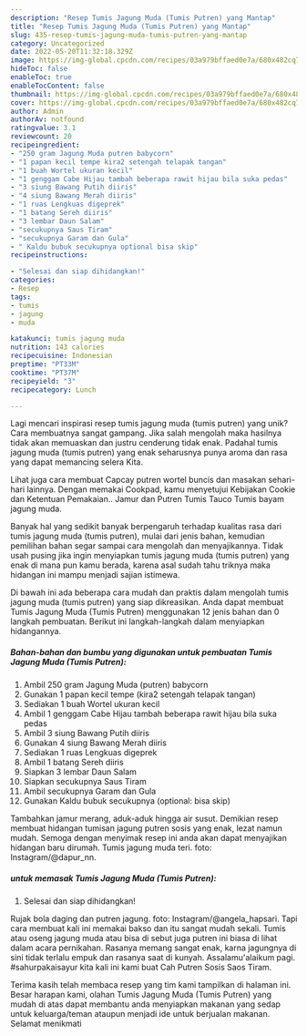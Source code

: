 ```yaml
---
description: "Resep Tumis Jagung Muda (Tumis Putren) yang Mantap"
title: "Resep Tumis Jagung Muda (Tumis Putren) yang Mantap"
slug: 435-resep-tumis-jagung-muda-tumis-putren-yang-mantap
category: Uncategorized
date: 2022-05-20T11:32:18.329Z
image: https://img-global.cpcdn.com/recipes/03a979bffaed0e7a/680x482cq70/tumis-jagung-muda-tumis-putren-foto-resep-utama.jpg
hideToc: false
enableToc: true
enableTocContent: false
thumbnail: https://img-global.cpcdn.com/recipes/03a979bffaed0e7a/680x482cq70/tumis-jagung-muda-tumis-putren-foto-resep-utama.jpg
cover: https://img-global.cpcdn.com/recipes/03a979bffaed0e7a/680x482cq70/tumis-jagung-muda-tumis-putren-foto-resep-utama.jpg
author: Admin
authorAv: notfound
ratingvalue: 3.1
reviewcount: 20
recipeingredient:
- "250 gram Jagung Muda putren babycorn"
- "1 papan kecil tempe kira2 setengah telapak tangan"
- "1 buah Wortel ukuran kecil"
- "1 genggam Cabe Hijau tambah beberapa rawit hijau bila suka pedas"
- "3 siung Bawang Putih diiris"
- "4 siung Bawang Merah diiris"
- "1 ruas Lengkuas digeprek"
- "1 batang Sereh diiris"
- "3 lembar Daun Salam"
- "secukupnya Saus Tiram"
- "secukupnya Garam dan Gula"
- " Kaldu bubuk secukupnya optional bisa skip"
recipeinstructions:

- "Selesai dan siap dihidangkan!"
categories:
- Resep
tags:
- tumis
- jagung
- muda

katakunci: tumis jagung muda 
nutrition: 143 calories
recipecuisine: Indonesian
preptime: "PT33M"
cooktime: "PT37M"
recipeyield: "3"
recipecategory: Lunch

---
```





Lagi mencari inspirasi resep tumis jagung muda (tumis putren) yang unik? Cara membuatnya sangat gampang. Jika salah mengolah maka hasilnya tidak akan memuaskan dan justru cenderung tidak enak. Padahal tumis jagung muda (tumis putren) yang enak seharusnya punya aroma dan rasa yang dapat memancing selera Kita.





Lihat juga cara membuat Capcay putren wortel buncis dan masakan sehari-hari lainnya. Dengan memakai Cookpad, kamu menyetujui Kebijakan Cookie dan Ketentuan Pemakaian.. Jamur dan Putren Tumis Tauco Tumis bayam jagung muda.

Banyak hal yang sedikit banyak berpengaruh terhadap kualitas rasa dari tumis jagung muda (tumis putren), mulai dari jenis bahan, kemudian pemilihan bahan segar sampai cara mengolah dan menyajikannya. Tidak usah pusing jika ingin menyiapkan tumis jagung muda (tumis putren) yang enak di mana pun kamu berada, karena asal sudah tahu triknya maka hidangan ini mampu menjadi sajian istimewa.






Di bawah ini ada beberapa cara mudah dan praktis dalam mengolah tumis jagung muda (tumis putren) yang siap dikreasikan. Anda dapat membuat Tumis Jagung Muda (Tumis Putren) menggunakan 12 jenis bahan dan 0 langkah pembuatan. Berikut ini langkah-langkah dalam menyiapkan hidangannya.

<!--inarticleads1-->

##### Bahan-bahan dan bumbu yang digunakan untuk pembuatan Tumis Jagung Muda (Tumis Putren):

1. Ambil 250 gram Jagung Muda (putren) babycorn
1. Gunakan 1 papan kecil tempe (kira2 setengah telapak tangan)
1. Sediakan 1 buah Wortel ukuran kecil
1. Ambil 1 genggam Cabe Hijau tambah beberapa rawit hijau bila suka pedas
1. Ambil 3 siung Bawang Putih diiris
1. Gunakan 4 siung Bawang Merah diiris
1. Sediakan 1 ruas Lengkuas digeprek
1. Ambil 1 batang Sereh diiris
1. Siapkan 3 lembar Daun Salam
1. Siapkan secukupnya Saus Tiram
1. Ambil secukupnya Garam dan Gula
1. Gunakan  Kaldu bubuk secukupnya (optional: bisa skip)


Tambahkan jamur merang, aduk-aduk hingga air susut. Demikian resep membuat hidangan tumisan jagung putren sosis yang enak, lezat namun mudah. Semoga dengan menyimak resep ini anda akan dapat menyajikan hidangan baru dirumah. Tumis jagung muda teri. foto: Instagram/@dapur_nn. 

<!--inarticleads2-->

#####  untuk memasak Tumis Jagung Muda (Tumis Putren):


1. Selesai dan siap dihidangkan!

Rujak bola daging dan putren jagung. foto: Instagram/@angela_hapsari. Tapi cara membuat kali ini memakai bakso dan itu sangat mudah sekali. Tumis atau oseng jagung muda atau bisa di sebut juga putren ini biasa di lihat dalam acara pernikahan. Rasanya memang sangat enak, karna jagungnya di sini tidak terlalu empuk dan rasanya saat di kunyah. Assalamu&#39;alaikum pagi. #sahurpakaisayur kita kali ini kami buat Cah Putren Sosis Saos Tiram. 

Terima kasih telah membaca resep yang tim kami tampilkan di halaman ini. Besar harapan kami, olahan Tumis Jagung Muda (Tumis Putren) yang mudah di atas dapat membantu anda menyiapkan makanan yang sedap untuk keluarga/teman ataupun menjadi ide untuk berjualan makanan. Selamat menikmati

